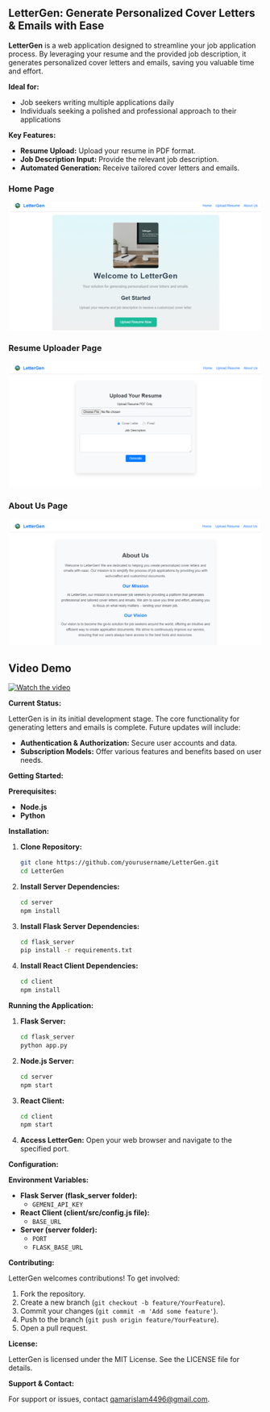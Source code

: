 ## LetterGen: Generate Personalized Cover Letters & Emails with Ease

**LetterGen** is a web application designed to streamline your job application process. By leveraging your resume and the provided job description, it generates personalized cover letters and emails, saving you valuable time and effort. 

**Ideal for:**

* Job seekers writing multiple applications daily
* Individuals seeking a polished and professional approach to their applications

**Key Features:**

* **Resume Upload:** Upload your resume in PDF format.
* **Job Description Input:** Provide the relevant job description.
* **Automated Generation:** Receive tailored cover letters and emails.

### Home Page
![Home Page](https://github.com/Qamar2315/lettergen/blob/main/screenshots/Home.PNG)

### Resume Uploader Page
![Dashboard](https://github.com/Qamar2315/lettergen/blob/main/screenshots/ResumeUploader.PNG)

### About Us Page
![Settings Page](https://github.com/Qamar2315/lettergen/blob/main/screenshots/AboutUs.PNG)

## Video Demo
[![Watch the video](https://img.youtube.com/vi/4OXoCcdx-zQ/0.jpg)](https://www.youtube.com/watch?v=4OXoCcdx-zQ)


**Current Status:**

LetterGen is in its initial development stage. The core functionality for generating letters and emails is complete.  Future updates will include:

* **Authentication & Authorization:** Secure user accounts and data.
* **Subscription Models:** Offer various features and benefits based on user needs.

**Getting Started:**

**Prerequisites:**

* **Node.js**
* **Python**

**Installation:**

1. **Clone Repository:**
   ```bash
   git clone https://github.com/yourusername/LetterGen.git
   cd LetterGen
   ```

2. **Install Server Dependencies:**
   ```bash
   cd server
   npm install
   ```

3. **Install Flask Server Dependencies:**
   ```bash
   cd flask_server
   pip install -r requirements.txt
   ```

4. **Install React Client Dependencies:**
   ```bash
   cd client
   npm install
   ```

**Running the Application:**

1. **Flask Server:**
   ```bash
   cd flask_server
   python app.py
   ```

2. **Node.js Server:**
   ```bash
   cd server
   npm start
   ```

3. **React Client:**
   ```bash
   cd client
   npm start
   ```

4. **Access LetterGen:** Open your web browser and navigate to the specified port.

**Configuration:**

**Environment Variables:**

* **Flask Server (flask_server folder):**
    * `GEMENI_API_KEY`
* **React Client (client/src/config.js file):**
    * `BASE_URL`
* **Server (server folder):**
    * `PORT`
    * `FLASK_BASE_URL`

**Contributing:**

LetterGen welcomes contributions! To get involved:

1. Fork the repository.
2. Create a new branch (`git checkout -b feature/YourFeature`).
3. Commit your changes (`git commit -m 'Add some feature'`).
4. Push to the branch (`git push origin feature/YourFeature`).
5. Open a pull request.

**License:**

LetterGen is licensed under the MIT License. See the LICENSE file for details.

**Support & Contact:**

For support or issues, contact qamarislam4496@gmail.com.
